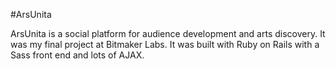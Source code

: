 #ArsUnita

ArsUnita is a social platform for audience development and arts discovery. It was my final project at Bitmaker Labs. It was built with Ruby on Rails with a Sass front end and lots of AJAX.